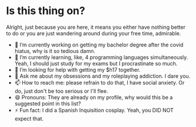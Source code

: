 # Is this thing on?

Alright, just because you are here, it means you either have nothing better to do or you are just wandering around during your free time, admirable.

- 🔭 I’m currently working on getting my bachelor degree after the covid hiatus, why is it so tedious damn.
- 🌱 I’m currently learning, like, 4 programming languages simultaneously. Yeah, I should just study for my exams but I procrastinate so much.
- 🤔 I’m looking for help with getting my $h17 together.
- 💬 Ask me about my obsessions and my roleplaying addiction. I dare you.
- 📫 How to reach me: please refrain to do that, I have social anxiety. Or do, just don't be too serious or I'll flee.
- 😄 Pronouns: They are already on my profile, why would this be a suggested point in this list?
- ⚡ Fun fact: I did a Spanish Inquisition cosplay. Yeah, you DID NOT expect that.

<!-- - 👯 I’m looking to collaborate on ... -->
